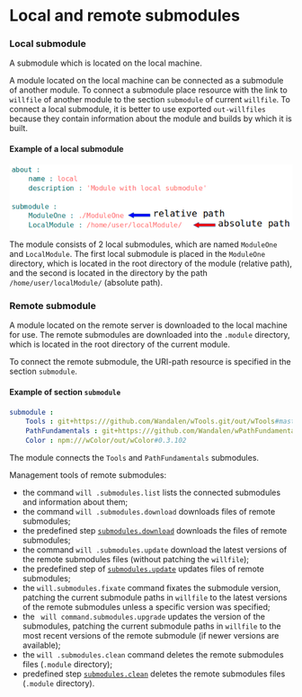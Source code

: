 # Local and remote submodules

### Local submodule

A submodule which is located on the local machine.

A module located on the local machine can be connected as a submodule of another module. To connect a submodule place resource with the link to `willfile` of another module to the section `submodule` of current `willfile`. To connect a local submodule, it is better to use exported `out-willfiles` because they contain information about the module and builds by which it is built.

#### Example of a local submodule

![submodule.local.png](../images/submodule.local.png)

The module consists of 2 local submodules, which are named `ModuleOne` and `LocalModule`. The first local submodule is placed in the `ModuleOne` directory, which is located in the root directory of the module (relative path), and the second is located in the directory by the path `/home/user/localModule/` (absolute path).

### Remote submodule

A module located on the remote server is downloaded to the local machine for use.
The remote submodules are downloaded into the <code>.module</code> directory, which is located in the root directory of the current module.

To connect the remote submodule, the URI-path resource is specified in the section `submodule`.

#### Example of section `submodule`  

```yaml
submodule :
    Tools : git+https:///github.com/Wandalen/wTools.git/out/wTools#master
    PathFundamentals : git+https:///github.com/Wandalen/wPathFundamentals.git/out/wPathFundamentals#master
    Color : npm:///wColor/out/wColor#0.3.102

```

The module connects the `Tools` and `PathFundamentals` submodules.

Management tools of remote submodules:

- the command `will .submodules.list` lists the connected submodules and information about them;
- the command `will .submodules.download` downloads files of remote submodules;
- the predefined step [`submodules.download`](ResourceStep.md#submodulesdownload) downloads the files of remote submodules;
- the command `will .submodules.update` download the latest versions of the remote submodules files (without patching the `willfile`);
- the predefined step of [`submodules.update`](ResourceStep.md#submodulesupdate) updates files of remote submodules;
- the `will.submodules.fixate` command fixates the submodule version, patching the current submodule paths in `willfile` to the latest versions of the remote submodules unless a specific version was specified;
- the ` will command.submodules.upgrade` updates the version of the submodules, patching the current submodule paths in `willfile` to the most recent versions of the remote submodule (if newer versions are available);
- the `will .submodules.clean` command deletes the remote submodules files (`.module` directory);
- predefined step [`submodules.clean`](ResourceStep.md#submodulesclean) deletes the remote submodules files (`.module` directory).
